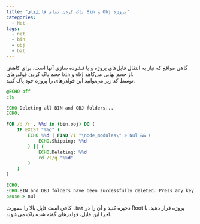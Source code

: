 ```yaml
---
title: "پاک کردن تمام فایل‌های Bin و Obj پروژه"
categories:
  - Net
tags:
  - net
  - bin
  - obj
  - bat
---
```


گاهی مواقع که نیاز به انتقال فایل‌های پروژه و یا فشرده سازی آنها است، برای کاهش حجم پاک کردن فولدرهای `bin` و `obj` از حجم نهایی می‌کاهد.  
توسط کد زیر می‌توانید این فولدرهای را پروژه خود پاک کنید.  


```bat
@ECHO off
cls

ECHO Deleting all BIN and OBJ folders...
ECHO.

FOR /d /r . %%d in (bin,obj) DO (
	IF EXIST "%%d" (		 	 
		ECHO %%d | FIND /I "\node_modules\" > Nul && ( 
			ECHO.Skipping: %%d
		) || (
			ECHO.Deleting: %%d
			rd /s/q "%%d"
		)
	)
)

ECHO.
ECHO.BIN and OBJ folders have been successfully deleted. Press any key to exit.
pause > nul
```

کافی است فایل بالا را بصورت `.bat` ذخیره کنید و آن را در Root پروژه قرار دهید. با اجرا این فایل، فولدرهای گفته شده پاک می‌شوند.  